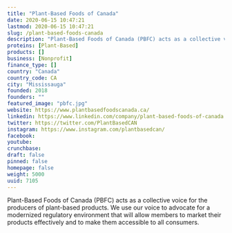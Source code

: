 ```yaml
---
title: "Plant-Based Foods of Canada"
date: 2020-06-15 10:47:21
lastmod: 2020-06-15 10:47:21
slug: /plant-based-foods-canada
description: "Plant-Based Foods of Canada (PBFC) acts as a collective voice for the producers of plant-based products. We use our voice to advocate for a modernized regulatory environment that will allow members to market their products effectively and to make them accessible to all consumers."
proteins: [Plant-Based]
products: []
business: [Nonprofit]
finance_type: []
country: "Canada"
country_code: CA
city: "Mississauga"
founded: 2018
founders: ""
featured_image: "pbfc.jpg"
website: https://www.plantbasedfoodscanada.ca/
linkedin: https://www.linkedin.com/company/plant-based-foods-of-canada
twitter: https://twitter.com/PlantBasedCAN
instagram: https://www.instagram.com/plantbasedcan/
facebook: 
youtube: 
crunchbase: 
draft: false
pinned: false
homepage: false
weight: 5000
uuid: 7105
---
```

Plant-Based Foods of Canada (PBFC) acts as a collective voice for the producers of plant-based products. We use our voice to advocate for a modernized regulatory environment that will allow members to market their products effectively and to make them accessible to all consumers.
